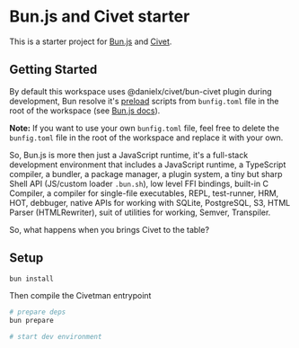 # Bun.js and Civet starter

This is a starter project for [Bun.js](https://bun.sh) and [Civet](https://civet.dev/getting-started).

## Getting Started

By default this workspace uses @danielx/civet/bun-civet plugin during development, Bun resolve it's [preload](https://bun.sh/docs/runtime/bunfig#preload) scripts from `bunfig.toml` file in the root of the workspace (see [Bun.js docs](https://bun.sh/docs/runtime/bunfig)).

**Note:** If you want to use your own `bunfig.toml` file, feel free to delete the `bunfig.toml` file in the root of the workspace and replace it with your own.

So, Bun.js is more then just a JavaScript runtime, it's a full-stack development environment that includes a JavaScript runtime, a TypeScript compiler, a bundler, a package manager, a plugin system, a tiny but sharp Shell API (JS/custom loader `.bun.sh`), low level FFI bindings, built-in C Compiler, a compiler for single-file executables, REPL, test-runner, HRM, HOT, debbuger, native APIs for working with SQLite, PostgreSQL, S3, HTML Parser (HTMLRewriter), suit of utilities for working, Semver, Transpiler.

So, what happens when you brings Civet to the table?

## Setup

```sh
bun install
```
Then compile the Civetman entrypoint

```sh
# prepare deps
bun prepare
```

```sh
# start dev environment
